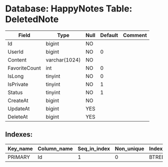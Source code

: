 # Database: HappyNotes Table: DeletedNote

 Field         | Type          | Null | Default | Comment
---------------|---------------|------|---------|---------
 Id            | bigint        | NO   |         |
 UserId        | bigint        | NO   | 0       |
 Content       | varchar(1024) | NO   |         |
 FavoriteCount | int           | NO   | 0       |
 IsLong        | tinyint       | NO   | 0       |
 IsPrivate     | tinyint       | NO   | 1       |
 Status        | tinyint       | NO   | 1       |
 CreateAt      | bigint        | NO   |         |
 UpdateAt      | bigint        | YES  |         |
 DeleteAt      | bigint        | YES  |         |

## Indexes: 

 Key_name | Column_name | Seq_in_index | Non_unique | Index_type | Visible
----------|-------------|--------------|------------|------------|---------
 PRIMARY  | Id          |            1 |          0 | BTREE      | YES
